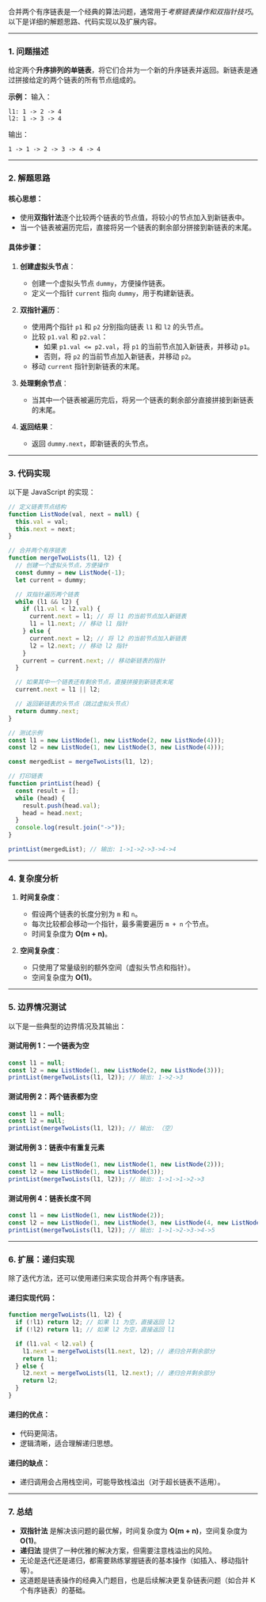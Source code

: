 合并两个有序链表是一个经典的算法问题，通常用于*考察链表操作和双指针技巧*。以下是详细的解题思路、代码实现以及扩展内容。

---

### 1. 问题描述

给定两个**升序排列的单链表**，将它们合并为一个新的升序链表并返回。新链表是通过拼接给定的两个链表的所有节点组成的。

**示例：**
输入：

```
l1: 1 -> 2 -> 4
l2: 1 -> 3 -> 4
```

输出：

```
1 -> 1 -> 2 -> 3 -> 4 -> 4
```

---

### 2. 解题思路

#### 核心思想：

- 使用**双指针法**逐个比较两个链表的节点值，将较小的节点加入到新链表中。
- 当一个链表被遍历完后，直接将另一个链表的剩余部分拼接到新链表的末尾。

#### 具体步骤：

1. **创建虚拟头节点**：
   - 创建一个虚拟头节点 `dummy`，方便操作链表。
   - 定义一个指针 `current` 指向 `dummy`，用于构建新链表。

2. **双指针遍历**：

   - 使用两个指针 `p1` 和 `p2` 分别指向链表 `l1` 和 `l2` 的头节点。
   - 比较 `p1.val` 和 `p2.val`：
     - 如果 `p1.val <= p2.val`，将 `p1` 的当前节点加入新链表，并移动 `p1`。
     - 否则，将 `p2` 的当前节点加入新链表，并移动 `p2`。
   - 移动 `current` 指针到新链表的末尾。

3. **处理剩余节点**：

   - 当其中一个链表被遍历完后，将另一个链表的剩余部分直接拼接到新链表的末尾。

4. **返回结果**：
   - 返回 `dummy.next`，即新链表的头节点。

---

### 3. 代码实现

以下是 JavaScript 的实现：

```javascript
// 定义链表节点结构
function ListNode(val, next = null) {
  this.val = val;
  this.next = next;
}

// 合并两个有序链表
function mergeTwoLists(l1, l2) {
  // 创建一个虚拟头节点，方便操作
  const dummy = new ListNode(-1);
  let current = dummy;

  // 双指针遍历两个链表
  while (l1 && l2) {
    if (l1.val < l2.val) {
      current.next = l1; // 将 l1 的当前节点加入新链表
      l1 = l1.next; // 移动 l1 指针
    } else {
      current.next = l2; // 将 l2 的当前节点加入新链表
      l2 = l2.next; // 移动 l2 指针
    }
    current = current.next; // 移动新链表的指针
  }

  // 如果其中一个链表还有剩余节点，直接拼接到新链表末尾
  current.next = l1 || l2;

  // 返回新链表的头节点（跳过虚拟头节点）
  return dummy.next;
}

// 测试示例
const l1 = new ListNode(1, new ListNode(2, new ListNode(4)));
const l2 = new ListNode(1, new ListNode(3, new ListNode(4)));

const mergedList = mergeTwoLists(l1, l2);

// 打印链表
function printList(head) {
  const result = [];
  while (head) {
    result.push(head.val);
    head = head.next;
  }
  console.log(result.join("->"));
}

printList(mergedList); // 输出: 1->1->2->3->4->4
```

---

### 4. 复杂度分析

1. **时间复杂度**：

   - 假设两个链表的长度分别为 `m` 和 `n`。
   - 每次比较都会移动一个指针，最多需要遍历 `m + n` 个节点。
   - 时间复杂度为 **O(m + n)**。

2. **空间复杂度**：
   - 只使用了常量级别的额外空间（虚拟头节点和指针）。
   - 空间复杂度为 **O(1)**。

---

### 5. 边界情况测试

以下是一些典型的边界情况及其输出：

#### 测试用例 1：一个链表为空

```javascript
const l1 = null;
const l2 = new ListNode(1, new ListNode(2, new ListNode(3)));
printList(mergeTwoLists(l1, l2)); // 输出: 1->2->3
```

#### 测试用例 2：两个链表都为空

```javascript
const l1 = null;
const l2 = null;
printList(mergeTwoLists(l1, l2)); // 输出: （空）
```

#### 测试用例 3：链表中有重复元素

```javascript
const l1 = new ListNode(1, new ListNode(1, new ListNode(2)));
const l2 = new ListNode(1, new ListNode(3));
printList(mergeTwoLists(l1, l2)); // 输出: 1->1->1->2->3
```

#### 测试用例 4：链表长度不同

```javascript
const l1 = new ListNode(1, new ListNode(2));
const l2 = new ListNode(1, new ListNode(3, new ListNode(4, new ListNode(5))));
printList(mergeTwoLists(l1, l2)); // 输出: 1->1->2->3->4->5
```

---

### 6. 扩展：递归实现

除了迭代方法，还可以使用递归来实现合并两个有序链表。

#### 递归实现代码：

```javascript
function mergeTwoLists(l1, l2) {
  if (!l1) return l2; // 如果 l1 为空，直接返回 l2
  if (!l2) return l1; // 如果 l2 为空，直接返回 l1

  if (l1.val < l2.val) {
    l1.next = mergeTwoLists(l1.next, l2); // 递归合并剩余部分
    return l1;
  } else {
    l2.next = mergeTwoLists(l1, l2.next); // 递归合并剩余部分
    return l2;
  }
}
```

#### 递归的优点：

- 代码更简洁。
- 逻辑清晰，适合理解递归思想。

#### 递归的缺点：

- 递归调用会占用栈空间，可能导致栈溢出（对于超长链表不适用）。

---

### 7. 总结

- **双指针法** 是解决该问题的最优解，时间复杂度为 **O(m + n)**，空间复杂度为 **O(1)**。
- **递归法** 提供了一种优雅的解决方案，但需要注意栈溢出的风险。
- 无论是迭代还是递归，都需要熟练掌握链表的基本操作（如插入、移动指针等）。
- 这道题是链表操作的经典入门题目，也是后续解决更复杂链表问题（如合并 K 个有序链表）的基础。
